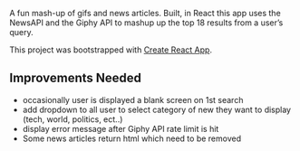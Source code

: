 A fun mash-up of gifs and news articles. Built, in React this app uses the NewsAPI and the Giphy API to mashup up the top 18 results from a user’s query.

This project was bootstrapped with [Create React App](https://github.com/facebook/create-react-app).

## Improvements Needed

- occasionally user is displayed a blank screen on 1st search
- add dropdown to all user to select category of new they want to display (tech, world, politics, ect..)
- display error message after Giphy API rate limit is hit
- Some news articles return html which need to be removed

